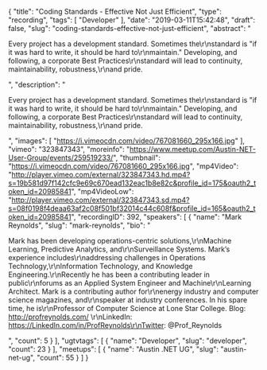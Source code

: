 {
  "title": "Coding Standards - Effective Not Just Efficient",
  "type": "recording",
  "tags": [
    "Developer"
  ],
  "date": "2019-03-11T15:42:48",
  "draft": false,
  "slug": "coding-standards-effective-not-just-efficient",
  "abstract": "<p>Every project has a development standard. Sometimes the\r\nstandard is \"if it was hard to write, it should be hard to\r\nmaintain.\" Developing, and following, a corporate Best Practices\r\nstandard will lead to continuity, maintainability, robustness,\r\nand pride.</p>",
  "description": "<p>Every project has a development standard. Sometimes the\r\nstandard is \"if it was hard to write, it should be hard to\r\nmaintain.\" Developing, and following, a corporate Best Practices\r\nstandard will lead to continuity, maintainability, robustness,\r\nand pride.</p>",
  "images": [
    "https://i.vimeocdn.com/video/767081660_295x166.jpg"
  ],
  "vimeo": "323847343",
  "moreinfo": "https://www.meetup.com/Austin-NET-User-Group/events/259519233/",
  "thumbnail": "https://i.vimeocdn.com/video/767081660_295x166.jpg",
  "mp4Video": "http://player.vimeo.com/external/323847343.hd.mp4?s=19b581d97f142cfc9e69c670ead132eac1b8e82c&profile_id=175&oauth2_token_id=20985841",
  "mp4VideoLow": "http://player.vimeo.com/external/323847343.sd.mp4?s=08f0198f4deaa63af2c08f501bf32014c44c608f&profile_id=165&oauth2_token_id=20985841",
  "recordingID": 392,
  "speakers": [
    {
      "name": "Mark Reynolds",
      "slug": "mark-reynolds",
      "bio": "<p>Mark has been developing operations-centric solutions,\r\nMachine Learning, Predictive Analytics, and\r\nSurveillance Systems. Mark’s experience includes\r\naddressing challenges in Operations Technology,\r\nInformation Technology, and Knowledge Engineering.\r\nRecently he has been a contributing leader in public\r\nforums as an Applied System Engineer and Machine\r\nLearning Architect. Mark is a contributing author for\r\nenergy industry and computer science magazines, and\r\nspeaker at industry conferences. In his spare time, he is\r\nProfessor of Computer Science at Lone Star College. Blog: http://profreynolds.com/ \r\nLinkedIn: https://LinkedIn.com/in/ProfReynolds\r\nTwitter: @Prof_Reynolds</p>",
      "count": 5
    }
  ],
  "ugtvtags": [
    {
      "name": "Developer",
      "slug": "developer",
      "count": 23
    }
  ],
  "meetups": [
    {
      "name": "Austin .NET UG",
      "slug": "austin-net-ug",
      "count": 55
    }
  ]
}